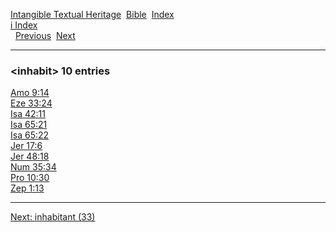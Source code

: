 [Intangible Textual Heritage](../../index)  [Bible](../index) 
[Index](index)   
[i Index](_i_)  
  [Previous](c05832)  [Next](c05834) 

------------------------------------------------------------------------

### &lt;inhabit&gt; 10 entries

[Amo 9:14](../kjv/amo009.htm#014)  
[Eze 33:24](../kjv/eze033.htm#024)  
[Isa 42:11](../kjv/isa042.htm#011)  
[Isa 65:21](../kjv/isa065.htm#021)  
[Isa 65:22](../kjv/isa065.htm#022)  
[Jer 17:6](../kjv/jer017.htm#006)  
[Jer 48:18](../kjv/jer048.htm#018)  
[Num 35:34](../kjv/num035.htm#034)  
[Pro 10:30](../kjv/pro010.htm#030)  
[Zep 1:13](../kjv/zep001.htm#013)  

------------------------------------------------------------------------

[Next: inhabitant (33)](c05834)
